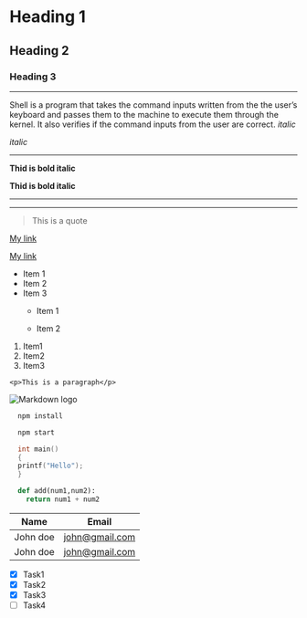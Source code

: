 <!-- Heading -->
#   Heading 1
##  Heading 2
### Heading 3
---
<!-- Italics -->
Shell is a program that takes the command inputs written from the the user’s keyboard and passes them to the machine to execute them through the kernel. It also verifies if the command inputs from the user are correct.
_italic_

*italic*

---
<!-- Bold Italics -->
__Thid is bold italic__

**Thid is bold italic**

<!-- hotizontal Rule -->

---
___

<!-- Blockquote -->

> This is a quote

<!-- links -->

[My link](https://intranet.hbtn.io/captain_logs/65266/edit)

[My link](https://intranet.hbtn.io/captain_logs/65266/edit"link")

<!-- UL -->

* Item 1
* Item 2
* Item 3
  * Item 1
  * Item 2
    

    <!-- OL -->
1. Item1
1. Item2
1. Item3

<!-- Inline code block -->
`<p>This is a paragraph</p>`

<!-- Images -->
![Markdown logo](https://markdown-here.com/img/icon256.png)

<!-- Github Markdown -->

<!-- Code Block -->
```bash
  npm install

  npm start
```

```c
  int main()
  {
  printf("Hello");
  }
```
```python
  def add(num1,num2):
    return num1 + num2
```

<!-- Tables -->

|Name    |Email           |
|---------|---------------|
|John doe |john@gmail.com |
|John doe |john@gmail.com |


<!-- Task list -->

* [x] Task1
* [x] Task2
* [x] Task3
* [ ] Task4
